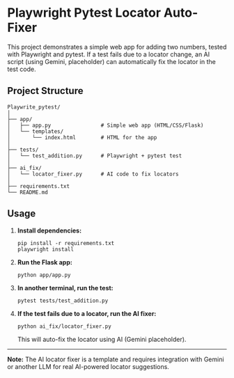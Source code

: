 # Playwright Pytest Locator Auto-Fixer

This project demonstrates a simple web app for adding two numbers, tested with Playwright and pytest. If a test fails due to a locator change, an AI script (using Gemini, placeholder) can automatically fix the locator in the test code.

## Project Structure

```
Playwrite_pytest/
│
├── app/
│   ├── app.py                # Simple web app (HTML/CSS/Flask)
│   └── templates/
│       └── index.html        # HTML for the app
│
├── tests/
│   └── test_addition.py      # Playwright + pytest test
│
├── ai_fix/
│   └── locator_fixer.py      # AI code to fix locators
│
├── requirements.txt
└── README.md
```

## Usage

1. **Install dependencies:**
   ```
   pip install -r requirements.txt
   playwright install
   ```

2. **Run the Flask app:**
   ```
   python app/app.py
   ```

3. **In another terminal, run the test:**
   ```
   pytest tests/test_addition.py
   ```

4. **If the test fails due to a locator, run the AI fixer:**
   ```
   python ai_fix/locator_fixer.py
   ```
   This will auto-fix the locator using AI (Gemini placeholder).

---

**Note:** The AI locator fixer is a template and requires integration with Gemini or another LLM for real AI-powered locator suggestions. 